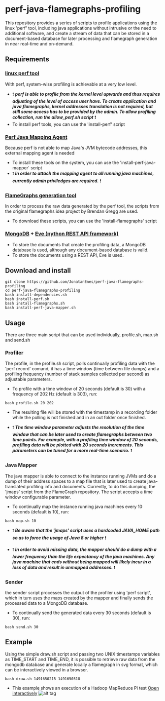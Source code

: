 # perf-java-flamegraphs-profiling
This repository provides a series of scripts to profile applications using the linux 'perf' tool, including java applications without intrusive or the need to additional software, and create a stream of data that can be stored in a document-based database for later processing and flamegraph generation in near real-time and on-demand.

## Requirements

### [linux perf tool](https://perf.wiki.kernel.org/index.php/Main_Page)
With perf, system-wise profiling is achievable at a very low level.

* :exclamation: _**perf is able to profile from the kernel level upwards and thus requires adjusting of the level of access user have. To create application and java flamegraphs, kernel addresses translation is not required, but still some access has to be provided by the admin. To allow profiling collection, run the allow_perf.sh script**_ :exclamation:
* To install perf tools, you can use the 'install-perf' script

### [Perf Java Mapping Agent](https://github.com/jvm-profiling-tools/perf-map-agent)
Because perf is not able to map Java's JVM bytecode addresses, this external mapping agent is needed
* To install these tools on the system, you can use the 'install-perf-java-mapper' script
* :exclamation: _**In order to attach the mapping agent to all running java machines, currently admin priviledges are required.**_ :exclamation:

### [FlameGraphs generation tool](https://github.com/brendangregg/FlameGraph)
In order to process the raw data generated by the perf tool, the scripts from the original flamegraphs idea project by Brendan Gregg are used.
* To download these scripts, you can use the 'install-flamegraphs' script

### [MongoDB](https://www.mongodb.com/) + [Eve (python REST API framework)](http://python-eve.org/)
* To store the documents that create the profiling data, a MongoDB database is used, although any document-based database is valid.
* To store the documents using a REST API, Eve is used.


## Download and install
```
git clone https://github.com/JonatanEnes/perf-java-flamegraphs-profiling
cd perf-java-flamegraphs-profiling
bash install-dependencies.sh
bash install-perf.sh
bash install-flamegraphs.sh
bash install-perf-java-mapper.sh
```

## Usage

There are three main script that can be used individually, profile.sh, map.sh and send.sh

### Profiler
The profile, in the profile.sh script, polls continually profiling data with the 'perf record' comand, it has a time window (time between file dumps) and a profiling frequency (number of stack samples collected per second) as adjustable parameters.

* To profile with a time window of 20 seconds (default is 30) with a frequency of 202 Hz (default is 303), run:
```
bash profile.sh 20 202
```
* The resulting file will be stored with the timestamp in a recording folder while the polling is not finished and in an out folder once finished.

* :exclamation: _**The time window parameter adjusts the resolution of the time window that can be later used to create flamegraphs between two time points. For example, with a profiling time window of 20 seconds, profiling data will be plotted with 20 seconds increments. This parameters can be tuned for a more real-time scenario.**_ :exclamation:

### Java Mapper
The java mapper is able to connect to the instance running JVMs and do a dump of their address spaces to a map file that is later used to create java-translated profiling info and documents. Currently, to do this dumping, the 'jmaps' script from the FlameGraph repository. The script accepts a time window configurable parameter.

* To continually map the instance running java machines every 10 seconds (default is 10), run:
```
bash map.sh 10
```

* :exclamation: _**Be aware that the 'jmaps' script uses a hardcoded JAVA_HOME path so as to force the usage of Java 8 or higher**_ :exclamation:

* :exclamation: _**In order to avoid missing data, the mapper should do a dump with a lower frequency than the life expectancy of the java machines. Any java machine that ends without being mapped will likely incur in a loss of data and result in unmapped addresses.**_ :exclamation:

### Sender
the sender script processes the output of the profiler using 'perf script', which in turn uses the maps created by the mapper and finally sends the processed data to a MongoDB database.

* To continually send the generated data every 30 seconds (default is 30), run:
```
bash send.sh 30
```

## Example

Using the simple draw.sh script and passing two UNIX timestamps variables as TIME_START and TIME_END, it is possible to retrieve raw data from the mongodb database and generate locally a flamegraph in svg format, which can be interactively viewed in a browser.
```
bash draw.sh 1491650215 1491650518
```

* This example shows an execution of a Hadoop MapReduce Pi test
[Open interactively](https://s3-eu-west-1.amazonaws.com/jonatan.enes.udc/flamegraph.svg)
![alt tag](https://s3-eu-west-1.amazonaws.com/jonatan.enes.udc/flamegraph.svg)

